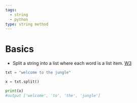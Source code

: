 ```yaml
---
tags:
  - string
  - python
type: string method
---
```

# Basics
- Split a string into a list where each word is a list item. [W3](https://www.w3schools.com/python/ref_string_split.asp)
```python
txt = "welcome to the jungle"

x = txt.split()

print(x)
#output ['welcome', 'to', 'the', 'jungle']
```
